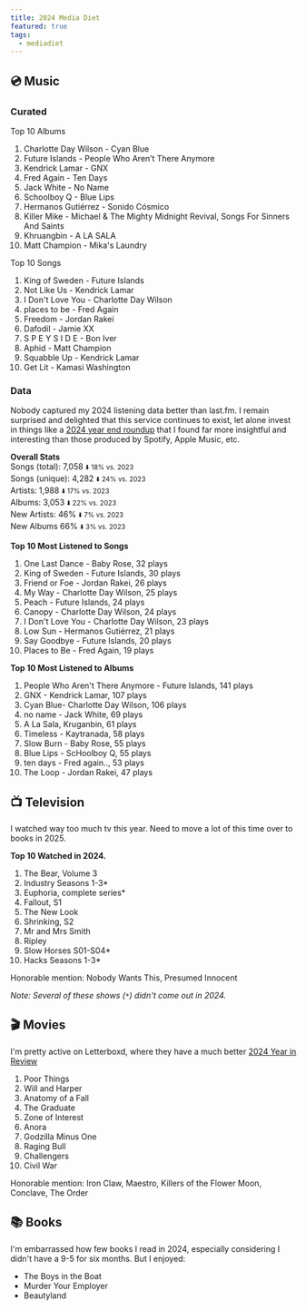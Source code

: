 ```yaml
---
title: 2024 Media Diet
featured: true
tags:
  - mediadiet
---
```

## 💿 Music 

### Curated

 Top 10 Albums

1. Charlotte Day Wilson - Cyan Blue
2. Future Islands - People Who Aren’t There Anymore
3. Kendrick Lamar - GNX
4. Fred Again - Ten Days
5. Jack White - No Name
6. Schoolboy Q - Blue Lips
7. Hermanos Gutiérrez - Sonido Cósmico
8. Killer Mike - Michael & The Mighty Midnight Revival, Songs For Sinners And Saints
9. Khruangbin - A LA SALA
10. Matt Champion - Mika's Laundry

 Top 10 Songs 
1. King of Sweden - Future Islands
2. Not Like Us - Kendrick Lamar
3. I Don't Love You - Charlotte Day Wilson
4. places to be - Fred Again
5. Freedom - Jordan Rakei
6. Dafodil - Jamie XX
7. S P E Y S I D E  - Bon Iver
8.  Aphid - Matt Champion
9. Squabble Up - Kendrick Lamar
10. Get Lit - Kamasi Washington

### Data

Nobody captured my 2024 listening data better than last.fm. I remain surprised and delighted that this service continues to exist, let alone invest in things like a [2024 year end roundup](https://www.last.fm/user/coopersmith/listening-report/year) that I found far more insightful and interesting than those produced by Spotify, Apple Music, etc.

**Overall Stats**  
Songs (total): 7,058   <small> ⬇️ 18% vs. 2023 </small>  
Songs (unique): 4,282 <small> ⬇️ 24% vs. 2023 </small>   
Artists: 1,988   <small> ⬇️ 17% vs. 2023 </small>  
Albums: 3,053  <small> ⬇️ 22% vs. 2023 </small>  
New Artists: 46% <small> ⬇️ 7% vs. 2023 </small>  
New Albums 66% <small> ⬇️ 3% vs. 2023 </small> 

**Top 10 Most Listened to Songs**
1. One Last Dance - Baby Rose, 32 plays
2. King of Sweden - Future Islands, 30 plays
3. Friend or Foe - Jordan Rakei, 26 plays
4. My Way - Charlotte Day Wilson, 25 plays
5. Peach - Future Islands, 24 plays
6. Canopy - Charlotte Day Wilson, 24 plays
7. I Don't Love You - Charlotte Day Wilson, 23 plays
8. Low Sun - Hermanos Gutiérrez, 21 plays
9. Say Goodbye - Future Islands, 20 plays
10. Places to Be - Fred Again, 19 plays


**Top 10 Most Listened to Albums**

1. People Who Aren't There Anymore - Future Islands, 141 plays
2. GNX - Kendrick Lamar, 107 plays
3. Cyan Blue- Charlotte Day Wilson, 106 plays
4. no name - Jack White, 69 plays
5. A La Sala, Kruganbin, 61 plays
6. Timeless - Kaytranada, 58 plays
7. Slow Burn - Baby Rose, 55 plays
8. Blue Lips - ScHoolboy Q, 55 plays
9. ten days - Fred again.., 53 plays
10. The Loop - Jordan Rakei, 47 plays

## 📺 Television
I watched way too much tv this year. Need to move a lot of this time over to books in 2025.

**Top 10 Watched in 2024.**
1. The Bear, Volume 3
2. Industry Seasons 1-3*
3. Euphoria, complete series*
4. Fallout, S1
5. The New Look
6. Shrinking, S2
7. Mr and Mrs Smith
8. Ripley
9. Slow Horses S01-S04*
10. Hacks Seasons 1-3*

Honorable mention: Nobody Wants This, Presumed Innocent

*Note: Several of these shows (`*`) didn't come out in 2024.* 

## 🎬 Movies
I'm pretty active on Letterboxd, where they have a much better [2024 Year in Review](https://letterboxd.com/coopersmith/year/2024/)

1. Poor Things
2. Will and Harper
3. Anatomy of a Fall
4. The Graduate
5. Zone of Interest
6. Anora
7. Godzilla Minus One
8. Raging Bull
9. Challengers
10. Civil War

Honorable mention: Iron Claw, Maestro, Killers of the Flower Moon, Conclave, The Order

## 📚 Books
I'm embarrassed how few books I read in 2024, especially considering I didn't have a 9-5 for six months. But I enjoyed:

- The Boys in the Boat
- Murder Your Employer
- Beautyland




